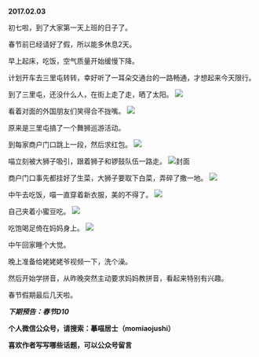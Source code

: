 
          
**2017.02.03**

初七啦，到了大家第一天上班的日子了。

春节前已经请好了假，所以能多休息2天。

早上起床，吃饭，空气质量开始缓慢下降。

计划开车去三里屯转转，幸好听了一耳朵交通台的一路畅通，才想起来今天限行。

到了三里屯，还没什么人，在街上走了走，晒了太阳。
![](https://pic3.zhimg.com/v2-480228f07029a87bf3ef56fc3d10bea8.jpg)


看着对面的外国朋友们笑得合不拢嘴。
![](https://pic3.zhimg.com/v2-84cf5a6ddc661477cc5a099a515ce5f1.jpg)


原来是三里屯搞了一个舞狮巡游活动。

到每家商户门口跳上一段，然后求红包。
![](https://pic3.zhimg.com/v2-44de2b8e7ac410c5023a2adced8d04be.jpg)


喵立刻被大狮子吸引，跟着狮子和锣鼓队伍一路走。
![](https://pic2.zhimg.com/v2-f61bcffe58954c838525ec23d8fa59d6.jpg)封面


商户门口事先都挂好了生菜，大狮子要取下白菜，弄碎了撒一地。
![](https://pic1.zhimg.com/v2-97929d12ab672ac786b065d449c72037.jpg)


中午去吃饭，喵一直穿着新衣服，美的不得了。
![](https://pic1.zhimg.com/v2-065f795e97afc2e741ddb3e0c782349f.jpg)


自己夹着小蜜豆吃。
![](https://pic2.zhimg.com/v2-0c5605fa8e399067629e56a52ed75c1a.jpg)


吃饱喝足倚在妈妈身上。
![](https://pic3.zhimg.com/v2-cddfb2e194908b2f2cb913b61b2ed0ea.jpg)


中午回家睡个大觉。

晚上准备给姥姥姥爷视频一下，洗个澡。

然后开始学拼音，从昨晚突然主动要求妈妈教拼音，看起来特别有兴趣。

春节假期最后几天啦。


***下期预告：春节D10***


**个人微信公众号，请搜索：摹喵居士（momiaojushi）**

**喜欢作者写写哪些话题，可以公众号留言**

        